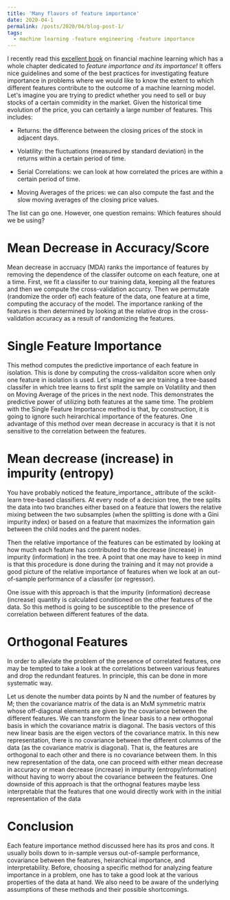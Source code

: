 ```yaml
---
title: 'Many flavors of feature importance'
date: 2020-04-1
permalink: /posts/2020/04/blog-post-1/
tags:
  - machine learning -feature engineering -feature importance
---
```


I recently read this [excellent book](https://www.amazon.com/Advances-Financial-Machine-Learning-Marcos/dp/1119482089) on financial machine learning which has a whole chapter dedicated to *feature importance and its importance!* 
It offers nice guidelines and some of the best practices for investigating feature importance in problems where we would like to know the extent to which different features contribute to the outcome of a machine learning model. 
Let's imagine you are trying to predict whether you need to sell or buy stocks of a certain commidity in the market.
Given the historical time evolution of the price, you can certainly a large number of features.
This includes:

* Returns: the difference between the closing prices of the stock in adjacent days.

* Volatility: the fluctuations (measured by standard deviation) in the returns within a certain period of time.

* Serial Correlations: we can look at how correlated the prices are within a certain period of time.

* Moving Averages of the prices: we can also compute the fast and the slow moving averages of the closing price values.

The list can go one. However, one question remains: Which features should we be using? 

Mean Decrease in Accuracy/Score
======

Mean decrease in accruacy (MDA) ranks the importance of features by removing the dependence of the 
classifer outcome on each feature, one at a time. First, we fit a classifer to our training data, keeping all the features and then we compute the cross-validation accurcy. Then we permutate (randomize the order of) each feature of the data, one feature at a time, computing the accuracy of the model. The importance ranking of the features is then determined by looking at the relative drop in the cross-validation accuracy as a result of randomizing the features. 

Single Feature Importance
======

This method computes the predictive importance of each feature in isolation. 
This is done by computing the cross-validaiton score when only one feature in isolation is used. 
Let's imagine we are training a tree-based classifer in which tree learns to first split the sample on Volatility and then on Moving Average of the prices in the next node. This demonstrates the predictive power of utilizing both features at the same time. The problem with the Single Feature Importance method is that, by construction, it is going to ignore such heirarchical importance of the features. One advantage of this method over mean decrease in accuracy is that it is not sensitive to the correlation between the features. 

Mean decrease (increase) in impurity (entropy)
=======

You have probably noticed the feature_importance_ attribute of the scikit-learn tree-based classifiers.
At every node of a decision tree, the tree splits the data into two branches either based on a feature that lowers the relative mixing between the two subsamples (when the splitting is done with a Gini impurity index) or based on a feature that maximizes the information gain between the child nodes and the parent nodes.

Then the relative importance of the features can be estimated by looking at how much each feature has contributed to the decrease (increase) in impurity (information) in the tree. A point that one may have to keep in mind is that this procedure is done during the training and it may not provide a good picture of the relative importance of features when we look at an out-of-sample performance of a classifer (or regressor).

One issue with this approach is that the impurity (information) decrease (increase) quantity is calculated conditioned on 
the other features of the data. So this method is going to be susceptible to the presence of correlation between different features of the data.

Orthogonal Features
======

In order to alleviate the problem of the presence of correlated features, one may be tempted 
to take a look at the correlations between various features and drop the redundant features. 
In principle, this can be done in more systematic way. 

Let us denote the number data points by N and the number of features by M; then the covariance matrix of the data is an MxM symmetric matrix whose off-diagonal elements are given by the covariance between the different features. We can transform the linear basis to a new orthogonal basis in which the covariance matrix is diagonal. The basis vectors of this new linear basis are the eigen vectors of the covariance matrix. In this new representation, there is no covariance between the different columns of the data (as the covariance matrix is diagonal). That is, the features are orthogonal to each other and there is no covariance between them. In this new representation of the data, one can proceed with either mean decrease in accuracy or mean decrease (increase) in impurity (entropy/information) without having to worry about the covariance between the features. 
One downside of this approach is that the orthognal features maybe less interpretable that the features that one would directly work with in the initial representation of the data

Conclusion
=========

Each feature importance method discussed here has its pros and cons. It usually boils down to in-sample versus out-of-sample performance, covariance between the features, heirarchical importance, and interpretability. Before, choosing a specific method for analyzing feature importance in a problem, one has to take a good look at the various properties of the data at hand. We also need to be aware of the underlying assumptions of these methods and their possible shortcomings.  

